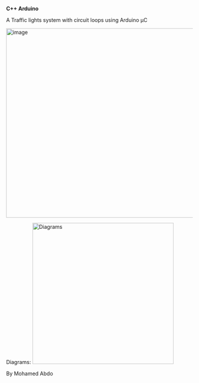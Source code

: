 **C++ Arduino**

A Traffic lights system
with circuit loops
using Arduino µC

<img width="511" alt="image" src="https://github.com/user-attachments/assets/218fa196-b208-44a3-8062-75c7b07f07c4">


Diagrams:
<img width="381" alt="Diagrams" src="https://github.com/user-attachments/assets/815106b5-1759-4fd0-8820-f82e300f0188">

By Mohamed Abdo
